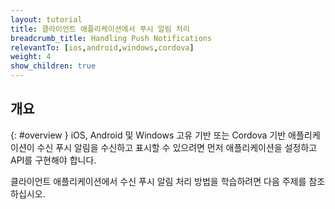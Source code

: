 ```yaml
---
layout: tutorial
title: 클라이언트 애플리케이션에서 푸시 알림 처리
breadcrumb_title: Handling Push Notifications
relevantTo: [ios,android,windows,cordova]
weight: 4
show_children: true
---
```

<!-- NLS_CHARSET=UTF-8 -->
## 개요
{: #overview }
iOS, Android 및 Windows 고유 기반 또는 Cordova 기반 애플리케이션이 수신 푸시 알림을 수신하고 표시할 수 있으려면 먼저 애플리케이션을 설정하고 API를 구현해야 합니다.

클라이언트 애플리케이션에서 수신 푸시 알림 처리 방법을 학습하려면 다음 주제를 참조하십시오. 
